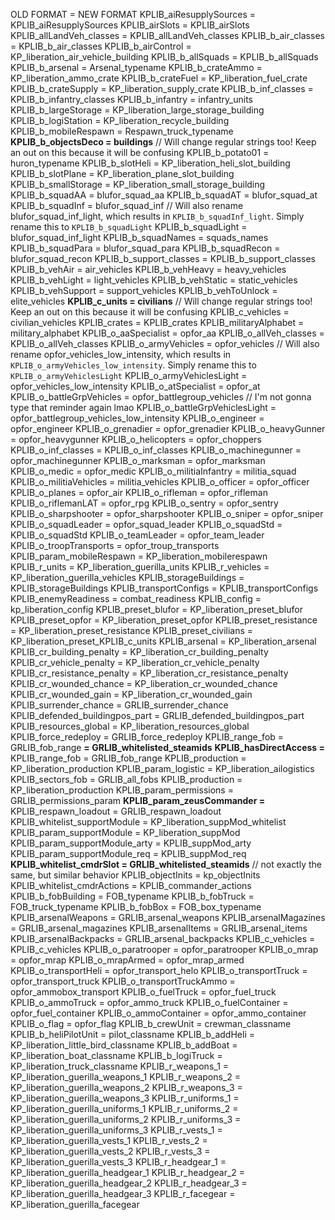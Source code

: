 OLD FORMAT = NEW FORMAT
KPLIB_aiResupplySources = KPLIB_aiResupplySources
KPLIB_airSlots = KPLIB_airSlots
KPLIB_allLandVeh_classes = KPLIB_allLandVeh_classes
KPLIB_b_air_classes = KPLIB_b_air_classes
KPLIB_b_airControl = KP_liberation_air_vehicle_building
KPLIB_b_allSquads = KPLIB_b_allSquads
KPLIB_b_arsenal = Arsenal_typename
KPLIB_b_crateAmmo = KP_liberation_ammo_crate
KPLIB_b_crateFuel = KP_liberation_fuel_crate
KPLIB_b_crateSupply = KP_liberation_supply_crate
KPLIB_b_inf_classes = KPLIB_b_infantry_classes
KPLIB_b_infantry = infantry_units
KPLIB_b_largeStorage = KP_liberation_large_storage_building
KPLIB_b_logiStation = KP_liberation_recycle_building
KPLIB_b_mobileRespawn = Respawn_truck_typename
**KPLIB_b_objectsDeco = buildings**
// Will change regular strings too! Keep an out on this because it will be confusing
KPLIB_b_potato01 = huron_typename
KPLIB_b_slotHeli = KP_liberation_heli_slot_building
KPLIB_b_slotPlane = KP_liberation_plane_slot_building
KPLIB_b_smallStorage = KP_liberation_small_storage_building
KPLIB_b_squadAA = blufor_squad_aa
KPLIB_b_squadAT = blufor_squad_at
KPLIB_b_squadInf = blufor_squad_inf
// Will also rename blufor_squad_inf_light, which results in `KPLIB_b_squadInf_light`. Simply rename this to `KPLIB_b_squadLight`
KPLIB_b_squadLight = blufor_squad_inf_light
KPLIB_b_squadNames = squads_names
KPLIB_b_squadPara = blufor_squad_para
KPLIB_b_squadRecon = blufor_squad_recon
KPLIB_b_support_classes = KPLIB_b_support_classes
KPLIB_b_vehAir = air_vehicles
KPLIB_b_vehHeavy = heavy_vehicles
KPLIB_b_vehLight = light_vehicles
KPLIB_b_vehStatic = static_vehicles
KPLIB_b_vehSupport = support_vehicles
KPLIB_b_vehToUnlock = elite_vehicles
**KPLIB_c_units = civilians**
// Will change regular strings too! Keep an out on this because it will be confusing
KPLIB_c_vehicles = civilian_vehicles
KPLIB_crates = KPLIB_crates
KPLIB_militaryAlphabet = military_alphabet
KPLIB_o_aaSpecialist = opfor_aa
KPLIB_o_allVeh_classes = KPLIB_o_allVeh_classes
KPLIB_o_armyVehicles = opfor_vehicles
// Will also rename opfor_vehicles_low_intensity, which results in `KPLIB_o_armyVehicles_low_intensity`. Simply rename this to `KPLIB_o_armyVehiclesLight`
KPLIB_o_armyVehiclesLight = opfor_vehicles_low_intensity
KPLIB_o_atSpecialist = opfor_at
KPLIB_o_battleGrpVehicles = opfor_battlegroup_vehicles
// I'm not gonna type that reminder again lmao
KPLIB_o_battleGrpVehiclesLight = opfor_battlegroup_vehicles_low_intensity
KPLIB_o_engineer = opfor_engineer
KPLIB_o_grenadier = opfor_grenadier
KPLIB_o_heavyGunner = opfor_heavygunner
KPLIB_o_helicopters = opfor_choppers
KPLIB_o_inf_classes = KPLIB_o_inf_classes
KPLIB_o_machinegunner = opfor_machinegunner
KPLIB_o_marksman = opfor_marksman
KPLIB_o_medic = opfor_medic
KPLIB_o_militiaInfantry = militia_squad
KPLIB_o_militiaVehicles = militia_vehicles
KPLIB_o_officer = opfor_officer
KPLIB_o_planes = opfor_air
KPLIB_o_rifleman = opfor_rifleman
KPLIB_o_riflemanLAT = opfor_rpg
KPLIB_o_sentry = opfor_sentry
KPLIB_o_sharpshooter = opfor_sharpshooter
KPLIB_o_sniper = opfor_sniper
KPLIB_o_squadLeader = opfor_squad_leader
KPLIB_o_squadStd = KPLIB_o_squadStd
KPLIB_o_teamLeader = opfor_team_leader
KPLIB_o_troopTransports = opfor_troup_transports
KPLIB_param_mobileRespawn = KP_liberation_mobilerespawn
KPLIB_r_units = KP_liberation_guerilla_units
KPLIB_r_vehicles = KP_liberation_guerilla_vehicles
KPLIB_storageBuildings = KPLIB_storageBuildings
KPLIB_transportConfigs = KPLIB_transportConfigs
KPLIB_enemyReadiness = combat_readiness
KPLIB_config = kp_liberation_config
KPLIB_preset_blufor = KP_liberation_preset_blufor
KPLIB_preset_opfor = KP_liberation_preset_opfor
KPLIB_preset_resistance = KP_liberation_preset_resistance
KPLIB_preset_civilians = KP_liberation_preset_KPLIB_c_units
KPLIB_arsenal = KP_liberation_arsenal
KPLIB_cr_building_penalty = KP_liberation_cr_building_penalty
KPLIB_cr_vehicle_penalty = KP_liberation_cr_vehicle_penalty
KPLIB_cr_resistance_penalty = KP_liberation_cr_resistance_penalty
KPLIB_cr_wounded_chance = KP_liberation_cr_wounded_chance
KPLIB_cr_wounded_gain = KP_liberation_cr_wounded_gain
KPLIB_surrender_chance = GRLIB_surrender_chance
KPLIB_defended_buildingpos_part = GRLIB_defended_buildingpos_part
KPLIB_resources_global = KP_liberation_resources_global
KPLIB_force_redeploy = GRLIB_force_redeploy
KPLIB_range_fob = GRLIB_fob_range
**= GRLIB_whitelisted_steamids**
**KPLIB_hasDirectAccess =**
KPLIB_range_fob = GRLIB_fob_range
KPLIB_production = KP_liberation_production
KPLIB_param_logistic = KP_liberation_ailogistics
KPLIB_sectors_fob = GRLIB_all_fobs
KPLIB_production = KP_liberation_production
KPLIB_param_permissions = GRLIB_permissions_param
**KPLIB_param_zeusCommander =**
KPLIB_respawn_loadout = GRLIB_respawn_loadout
KPLIB_whitelist_supportModule = KP_liberation_suppMod_whitelist
KPLIB_param_supportModule = KP_liberation_suppMod
KPLIB_param_supportModule_arty = KPLIB_suppMod_arty
KPLIB_param_supportModule_req = KPLIB_suppMod_req
**KPLIB_whitelist_cmdrSlot = GRLIB_whitelisted_steamids**
// not exactly the same, but similar behavior
KPLIB_objectInits = kp_objectInits
KPLIB_whitelist_cmdrActions = KPLIB_commander_actions 
KPLIB_b_fobBuilding = FOB_typename
KPLIB_b_fobTruck = FOB_truck_typename
KPLIB_b_fobBox = FOB_box_typename
KPLIB_arsenalWeapons = GRLIB_arsenal_weapons
KPLIB_arsenalMagazines = GRLIB_arsenal_magazines
KPLIB_arsenalItems = GRLIB_arsenal_items
KPLIB_arsenalBackpacks = GRLIB_arsenal_backpacks
KPLIB_c_vehicles = KPLIB_c_vehicles
KPLIB_o_paratrooper = opfor_paratrooper
KPLIB_o_mrap = opfor_mrap
KPLIB_o_mrapArmed = opfor_mrap_armed
KPLIB_o_transportHeli = opfor_transport_helo
KPLIB_o_transportTruck = opfor_transport_truck
KPLIB_o_transportTruckAmmo = opfor_ammobox_transport
KPLIB_o_fuelTruck = opfor_fuel_truck
KPLIB_o_ammoTruck = opfor_ammo_truck
KPLIB_o_fuelContainer = opfor_fuel_container
KPLIB_o_ammoContainer = opfor_ammo_container
KPLIB_o_flag = opfor_flag
KPLIB_b_crewUnit = crewman_classname
KPLIB_b_heliPilotUnit = pilot_classname
KPLIB_b_addHeli = KP_liberation_little_bird_classname
KPLIB_b_addBoat = KP_liberation_boat_classname
KPLIB_b_logiTruck = KP_liberation_truck_classname
KPLIB_r_weapons_1 = KP_liberation_guerilla_weapons_1
KPLIB_r_weapons_2 = KP_liberation_guerilla_weapons_2
KPLIB_r_weapons_3 = KP_liberation_guerilla_weapons_3
KPLIB_r_uniforms_1 = KP_liberation_guerilla_uniforms_1
KPLIB_r_uniforms_2 = KP_liberation_guerilla_uniforms_2
KPLIB_r_uniforms_3 = KP_liberation_guerilla_uniforms_3
KPLIB_r_vests_1 = KP_liberation_guerilla_vests_1
KPLIB_r_vests_2 = KP_liberation_guerilla_vests_2
KPLIB_r_vests_3 = KP_liberation_guerilla_vests_3
KPLIB_r_headgear_1 = KP_liberation_guerilla_headgear_1
KPLIB_r_headgear_2 = KP_liberation_guerilla_headgear_2
KPLIB_r_headgear_3 = KP_liberation_guerilla_headgear_3
KPLIB_r_facegear = KP_liberation_guerilla_facegear
